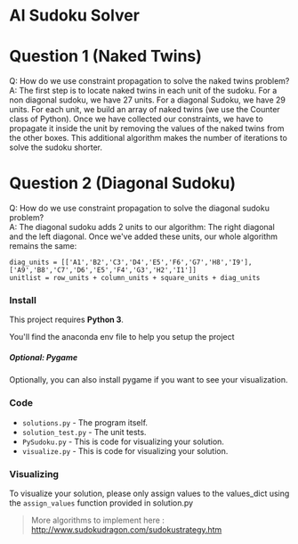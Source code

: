 # AI Sudoku Solver

# Question 1 (Naked Twins)
Q: How do we use constraint propagation to solve the naked twins problem?  
A: The first step is to locate naked twins in each unit of the sudoku. For a non diagonal sudoku, we have 27 units. For a diagonal Sudoku, we have 29 units. For each unit, we build an array of naked twins (we use the Counter class of Python). Once we have collected our constraints, we have to propagate it inside the unit by removing the values of the naked twins from the other boxes. 
This additional algorithm makes the number of iterations to solve the sudoku shorter.

# Question 2 (Diagonal Sudoku)
Q: How do we use constraint propagation to solve the diagonal sudoku problem?  
A: The diagonal sudoku adds 2 units to our algorithm: The right diagonal and the left diagonal. Once we've added these units, our whole algorithm remains the same:

```
diag_units = [['A1','B2','C3','D4','E5','F6','G7','H8','I9'], ['A9','B8','C7','D6','E5','F4','G3','H2','I1']] 
unitlist = row_units + column_units + square_units + diag_units
```

### Install

This project requires **Python 3**.

You'll find the anaconda env file to help you setup the project

##### Optional: Pygame

Optionally, you can also install pygame if you want to see your visualization.

### Code

* `solutions.py` - The program itself.
* `solution_test.py` - The unit tests.
* `PySudoku.py` - This is code for visualizing your solution.
* `visualize.py` - This is code for visualizing your solution.

### Visualizing

To visualize your solution, please only assign values to the values_dict using the ```assign_values``` function provided in solution.py


> More algorithms to implement here : http://www.sudokudragon.com/sudokustrategy.htm
